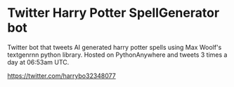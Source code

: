 # Twitter Harry Potter SpellGenerator bot
Twitter bot that tweets AI generated harry potter spells using Max Woolf's textgenrnn python library. 
Hosted on PythonAnywhere and tweets 3 times a day at 06:53am UTC.

https://twitter.com/harrybo32348077
